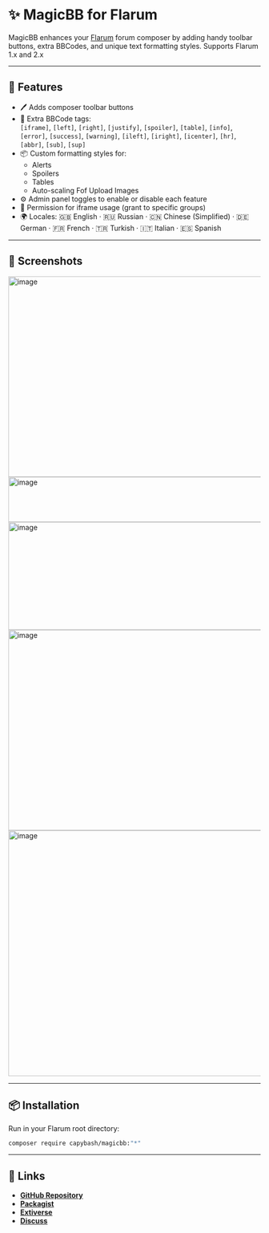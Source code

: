 # ✨ MagicBB for Flarum
MagicBB enhances your [Flarum](https://flarum.org) forum composer by adding handy toolbar buttons, extra BBCodes, and unique text formatting styles. Supports Flarum 1.x and 2.x

---

## 🚀 Features
- 🖊️ Adds composer toolbar buttons  
- 🎨 Extra BBCode tags:  
  `[iframe]`, `[left]`, `[right]`, `[justify]`, `[spoiler]`, `[table]`, `[info]`, `[error]`, `[success]`, `[warning]`, `[ileft]`, `[iright]`, `[icenter]`, `[hr]`, `[abbr]`, `[sub]`, `[sup]`
- 📦 Custom formatting styles for:
  - Alerts
  - Spoilers
  - Tables
  - Auto-scaling Fof Upload Images
- ⚙️ Admin panel toggles to enable or disable each feature
- 🔐 Permission for iframe usage (grant to specific groups)
- 🌍 Locales: 🇬🇧 English · 🇷🇺 Russian · 🇨🇳 Chinese (Simplified) · 🇩🇪 German · 🇫🇷 French · 🇹🇷 Turkish · 🇮🇹 Italian · 🇪🇸 Spanish

---

## 📸 Screenshots
<img width="850" height="400" alt="image" src="https://github.com/user-attachments/assets/9c8dcffb-59b4-40ed-be1b-279ce797a19d" />
<img width="850" height="90" alt="image" src="https://github.com/user-attachments/assets/979a2037-8658-42bb-9448-8e00bb0ec4fc" />
<img width="850" height="215" alt="image" src="https://github.com/user-attachments/assets/f6ed58ec-ef3f-4335-8f11-ff31511cc6c1" />
<img width="850" height="400" alt="image" src="https://github.com/user-attachments/assets/054eefe5-0b9c-4404-9974-f2d821018940" />
<img width="850" height="490" alt="image" src="https://github.com/user-attachments/assets/1665e56d-0fbe-4370-9b13-dc26015a1930" />


---

## 📦 Installation
Run in your Flarum root directory:
```bash
composer require capybash/magicbb:"*"
```

---

## 🔗 Links
- [**GitHub Repository**](https://github.com/capybash/magicbb)  
- [**Packagist**](https://packagist.org/packages/capybash/magicbb)  
- [**Extiverse**](https://extiverse.com/extension/capybash/magicbb)
- [**Discuss**](https://discuss.flarum.org/d/38053-magicbb-extra-bbcodes-toolbar-buttons)
